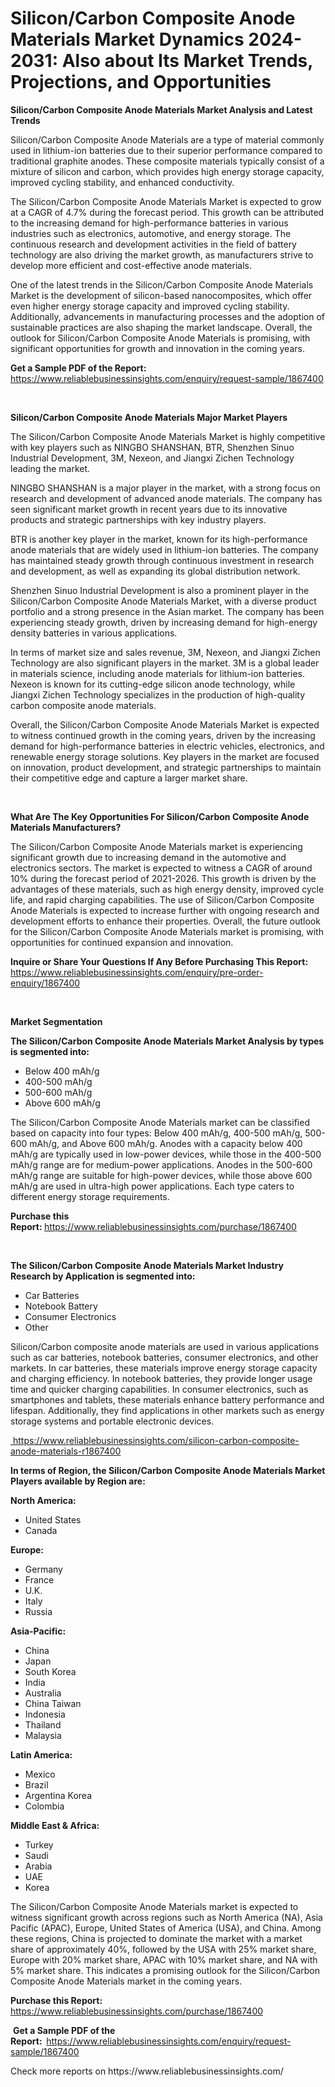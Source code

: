 <p><h1>Silicon/Carbon Composite Anode Materials Market Dynamics 2024-2031: Also about Its Market Trends, Projections, and Opportunities</h1></p><p><strong>Silicon/Carbon Composite Anode Materials Market Analysis and Latest Trends</strong></p>
<p><p>Silicon/Carbon Composite Anode Materials are a type of material commonly used in lithium-ion batteries due to their superior performance compared to traditional graphite anodes. These composite materials typically consist of a mixture of silicon and carbon, which provides high energy storage capacity, improved cycling stability, and enhanced conductivity.</p><p>The Silicon/Carbon Composite Anode Materials Market is expected to grow at a CAGR of 4.7% during the forecast period. This growth can be attributed to the increasing demand for high-performance batteries in various industries such as electronics, automotive, and energy storage. The continuous research and development activities in the field of battery technology are also driving the market growth, as manufacturers strive to develop more efficient and cost-effective anode materials.</p><p>One of the latest trends in the Silicon/Carbon Composite Anode Materials Market is the development of silicon-based nanocomposites, which offer even higher energy storage capacity and improved cycling stability. Additionally, advancements in manufacturing processes and the adoption of sustainable practices are also shaping the market landscape. Overall, the outlook for Silicon/Carbon Composite Anode Materials is promising, with significant opportunities for growth and innovation in the coming years.</p></p>
<p><strong>Get a Sample PDF of the Report:&nbsp;</strong> <a href="https://www.reliablebusinessinsights.com/enquiry/request-sample/1867400">https://www.reliablebusinessinsights.com/enquiry/request-sample/1867400</a></p>
<p>&nbsp;</p>
<p><strong>Silicon/Carbon Composite Anode Materials Major Market Players</strong></p>
<p><p>The Silicon/Carbon Composite Anode Materials Market is highly competitive with key players such as NINGBO SHANSHAN, BTR, Shenzhen Sinuo Industrial Development, 3M, Nexeon, and Jiangxi Zichen Technology leading the market. </p><p>NINGBO SHANSHAN is a major player in the market, with a strong focus on research and development of advanced anode materials. The company has seen significant market growth in recent years due to its innovative products and strategic partnerships with key industry players.</p><p>BTR is another key player in the market, known for its high-performance anode materials that are widely used in lithium-ion batteries. The company has maintained steady growth through continuous investment in research and development, as well as expanding its global distribution network.</p><p>Shenzhen Sinuo Industrial Development is also a prominent player in the Silicon/Carbon Composite Anode Materials Market, with a diverse product portfolio and a strong presence in the Asian market. The company has been experiencing steady growth, driven by increasing demand for high-energy density batteries in various applications.</p><p>In terms of market size and sales revenue, 3M, Nexeon, and Jiangxi Zichen Technology are also significant players in the market. 3M is a global leader in materials science, including anode materials for lithium-ion batteries. Nexeon is known for its cutting-edge silicon anode technology, while Jiangxi Zichen Technology specializes in the production of high-quality carbon composite anode materials.</p><p>Overall, the Silicon/Carbon Composite Anode Materials Market is expected to witness continued growth in the coming years, driven by the increasing demand for high-performance batteries in electric vehicles, electronics, and renewable energy storage solutions. Key players in the market are focused on innovation, product development, and strategic partnerships to maintain their competitive edge and capture a larger market share.</p></p>
<p>&nbsp;</p>
<p><strong>What Are The Key Opportunities For Silicon/Carbon Composite Anode Materials Manufacturers?</strong></p>
<p><p>The Silicon/Carbon Composite Anode Materials market is experiencing significant growth due to increasing demand in the automotive and electronics sectors. The market is expected to witness a CAGR of around 10% during the forecast period of 2021-2026. This growth is driven by the advantages of these materials, such as high energy density, improved cycle life, and rapid charging capabilities. The use of Silicon/Carbon Composite Anode Materials is expected to increase further with ongoing research and development efforts to enhance their properties. Overall, the future outlook for the Silicon/Carbon Composite Anode Materials market is promising, with opportunities for continued expansion and innovation.</p></p>
<p><strong>Inquire or Share Your Questions If Any Before Purchasing This Report:</strong> <a href="https://www.reliablebusinessinsights.com/enquiry/pre-order-enquiry/1867400">https://www.reliablebusinessinsights.com/enquiry/pre-order-enquiry/1867400</a></p>
<p>&nbsp;</p>
<p><strong>Market Segmentation</strong></p>
<p><strong>The Silicon/Carbon Composite Anode Materials Market Analysis by types is segmented into:</strong></p>
<p><ul><li>Below 400 mAh/g</li><li>400-500 mAh/g</li><li>500-600 mAh/g</li><li>Above 600 mAh/g</li></ul></p>
<p><p>The Silicon/Carbon Composite Anode Materials market can be classified based on capacity into four types: Below 400 mAh/g, 400-500 mAh/g, 500-600 mAh/g, and Above 600 mAh/g. Anodes with a capacity below 400 mAh/g are typically used in low-power devices, while those in the 400-500 mAh/g range are for medium-power applications. Anodes in the 500-600 mAh/g range are suitable for high-power devices, while those above 600 mAh/g are used in ultra-high power applications. Each type caters to different energy storage requirements.</p></p>
<p><strong>Purchase this Report:&nbsp;</strong><a href="https://www.reliablebusinessinsights.com/purchase/1867400">https://www.reliablebusinessinsights.com/purchase/1867400</a></p>
<p>&nbsp;</p>
<p><strong>The Silicon/Carbon Composite Anode Materials Market Industry Research by Application is segmented into:</strong></p>
<p><ul><li>Car Batteries</li><li>Notebook Battery</li><li>Consumer Electronics</li><li>Other</li></ul></p>
<p><p>Silicon/Carbon composite anode materials are used in various applications such as car batteries, notebook batteries, consumer electronics, and other markets. In car batteries, these materials improve energy storage capacity and charging efficiency. In notebook batteries, they provide longer usage time and quicker charging capabilities. In consumer electronics, such as smartphones and tablets, these materials enhance battery performance and lifespan. Additionally, they find applications in other markets such as energy storage systems and portable electronic devices.</p></p>
<p><a href="https://www.reliablebusinessinsights.com/silicon-carbon-composite-anode-materials-r1867400">&nbsp;https://www.reliablebusinessinsights.com/silicon-carbon-composite-anode-materials-r1867400</a></p>
<p><strong>In terms of Region, the Silicon/Carbon Composite Anode Materials Market Players available by Region are:</strong></p>
<p>
    <p> <strong> North America: </strong>
        <ul>
            <li>United States</li>
            <li>Canada</li>
        </ul>
        </p> 
    <p> <strong> Europe: </strong>
        <ul>
            <li>Germany</li>
            <li>France</li>
            <li>U.K.</li>
            <li>Italy</li>
            <li>Russia</li>
        </ul>
        </p> 
    <p> <strong> Asia-Pacific: </strong>
        <ul>
            <li>China</li>
            <li>Japan</li>
            <li>South Korea</li>
            <li>India</li>
            <li>Australia</li>
            <li>China Taiwan</li>
            <li>Indonesia</li>
            <li>Thailand</li>
            <li>Malaysia</li>
        </ul>
        </p> 
    <p> <strong> Latin America: </strong>
        <ul>
            <li>Mexico</li>
            <li>Brazil</li>
            <li>Argentina Korea</li>
            <li>Colombia</li>
        </ul>
        </p> 
    <p> <strong> Middle East & Africa: </strong>
        <ul>
            <li>Turkey</li>
            <li>Saudi</li>
            <li>Arabia</li>
            <li>UAE</li>
            <li>Korea</li>
        </ul>
    </p>
    </p>
<p><p>The Silicon/Carbon Composite Anode Materials market is expected to witness significant growth across regions such as North America (NA), Asia Pacific (APAC), Europe, United States of America (USA), and China. Among these regions, China is projected to dominate the market with a market share of approximately 40%, followed by the USA with 25% market share, Europe with 20% market share, APAC with 10% market share, and NA with 5% market share. This indicates a promising outlook for the Silicon/Carbon Composite Anode Materials market in the coming years.</p></p>
<p><strong>Purchase this Report: </strong><a href="https://www.reliablebusinessinsights.com/purchase/1867400">https://www.reliablebusinessinsights.com/purchase/1867400</a></p>
<p>&nbsp;<strong>Get a Sample PDF of the Report:&nbsp;&nbsp;</strong><a href="https://www.reliablebusinessinsights.com/enquiry/request-sample/1867400">https://www.reliablebusinessinsights.com/enquiry/request-sample/1867400</a></p>
<p><strong></strong></p>
<p>Check more reports on https://www.reliablebusinessinsights.com/</p>